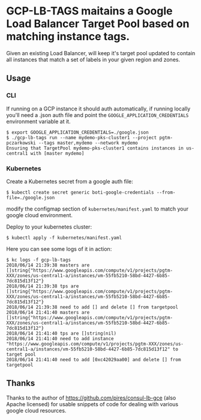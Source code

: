 # GCP-LB-TAGS maitains a Google Load Balancer Target Pool based on matching instance tags.

Given an existing Load Balancer, will keep it's target pool updated to contain all instances that match a set of labels in your given region and zones.

## Usage

### CLI

If running on a GCP instance it should auth automatically, if running locally you'll need a .json auth file and point the `GOOGLE_APPLICATION_CREDENTIALS` environment variable at it.

```
$ export GOOGLE_APPLICATION_CREDENTIALS=./google.json
$ ./gcp-lb-tags run --name mydemo-pks-cluster1 --project pgtm-pczarkowski --tags master,mydemo --network mydemo
Ensuring that TargetPool mydemo-pks-cluster1 contains instances in us-central1 with [master mydemo]
```

### Kubernetes

Create a Kubernetes secret from a google auth file:

```
$ kubectl create secret generic boti-google-credentials --from-file=./google.json
```

modify the configmap section of `kubernetes/manifest.yaml` to match your google cloud environment.

Deploy to your kubernetes cluster:

```
$ kubectl apply -f kubernetes/manifest.yaml
```

Here you can see some logs of it in action:

```
$ kc logs -f gcp-lb-tags
2018/06/14 21:39:38 masters are []string{"https://www.googleapis.com/compute/v1/projects/pgtm-XXX/zones/us-central1-a/instances/vm-55fb5210-58bd-4427-6b85-7dc815d13f12"}
2018/06/14 21:39:38 tps are []string{"https://www.googleapis.com/compute/v1/projects/pgtm-XXX/zones/us-central1-a/instances/vm-55fb5210-58bd-4427-6b85-7dc815d13f12"}
2018/06/14 21:39:38 need to add [] and delete [] from targetpool
2018/06/14 21:41:40 masters are []string{"https://www.googleapis.com/compute/v1/projects/pgtm-XXX/zones/us-central1-a/instances/vm-55fb5210-58bd-4427-6b85-7dc815d13f12"}
2018/06/14 21:41:40 tps are []string(nil)
2018/06/14 21:41:40 need to add instance "https://www.googleapis.com/compute/v1/projects/pgtm-XXX/zones/us-central1-a/instances/vm-55fb5210-58bd-4427-6b85-7dc815d13f12" to target pool
2018/06/14 21:41:40 need to add [0xc42029aa00] and delete [] from targetpool
```

## Thanks

Thanks to the author of https://github.com/pires/consul-lb-gce (also Apache licensed) for usable snippets of code for dealing with
various google cloud resources.